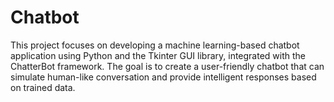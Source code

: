 # Chatbot
  This project focuses on developing a machine learning-based chatbot application using Python and the Tkinter GUI library, integrated with the ChatterBot framework. The goal is to create a user-friendly chatbot that can simulate human-like conversation and provide intelligent responses based on trained data.
